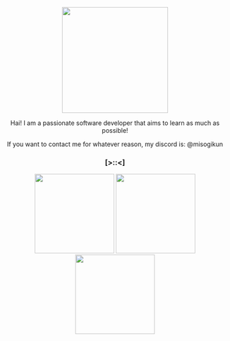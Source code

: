 <p align="center"><img width="240" src="https://78.media.tumblr.com/d370c9a207ba32dfebb8ee2963c59c0d/tumblr_p5wsa4UOHp1x7088uo1_100.gif" /></p>
<p align="center">Hai! I am a passionate software developer that aims to learn as much as possible!</p>
<p align="center">If you want to contact me for whatever reason, my discord is: @misogikun  </p>

### <p align="center">[>::<]</p>

<div style="text-align: center;">
  <img height="180em"  src="https://github-readme-stats.vercel.app/api?username=misogikun&theme=vue-dark&show_icons=true&hide_border=true&count_private=true"/>
  <img height="180em"  src="https://github-readme-streak-stats.herokuapp.com/?user=misogikun&theme=vue-dark&hide_border=true"/>
  <img height="180em"  src="https://github-readme-stats.vercel.app/api/top-langs/?username=misogikun&theme=vue-dark&show_icons=true&hide_border=true&layout=compact"/>
</div>

